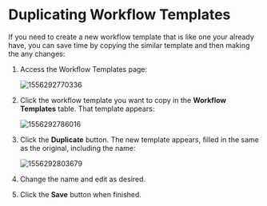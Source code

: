 [title]: # (Duplicating Workflow Templates)
[tags]: # (XXX)
[priority]: # (60)

# Duplicating Workflow Templates

If you need to create a new workflow template that is like one your already have, you can save time by copying the similar template and then making the any changes:

1. Access the Workflow Templates page:

   ![1556292770336](assets/1556292770336.png)

1. Click the workflow template you want to copy in the **Workflow Templates** table. That template appears:

   ![1556292786016](assets/1556292786016.png)

1. Click the **Duplicate** button. The new template appears, filled in the same as the original, including the name:

   ![1556292803679](assets/1556292803679.png)

1. Change the name and edit as desired.

1. Click the **Save** button when finished.
